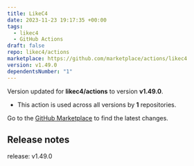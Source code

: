 ```yaml
---
title: LikeC4
date: 2023-11-23 19:17:35 +00:00
tags:
  - likec4
  - GitHub Actions
draft: false
repo: likec4/actions
marketplace: https://github.com/marketplace/actions/likec4
version: v1.49.0
dependentsNumber: "1"
---
```



Version updated for **likec4/actions** to version **v1.49.0**.
- This action is used across all versions by **1** repositories.

Go to the [GitHub Marketplace](https://github.com/marketplace/actions/likec4) to find the latest changes.

## Release notes

release: v1.49.0
